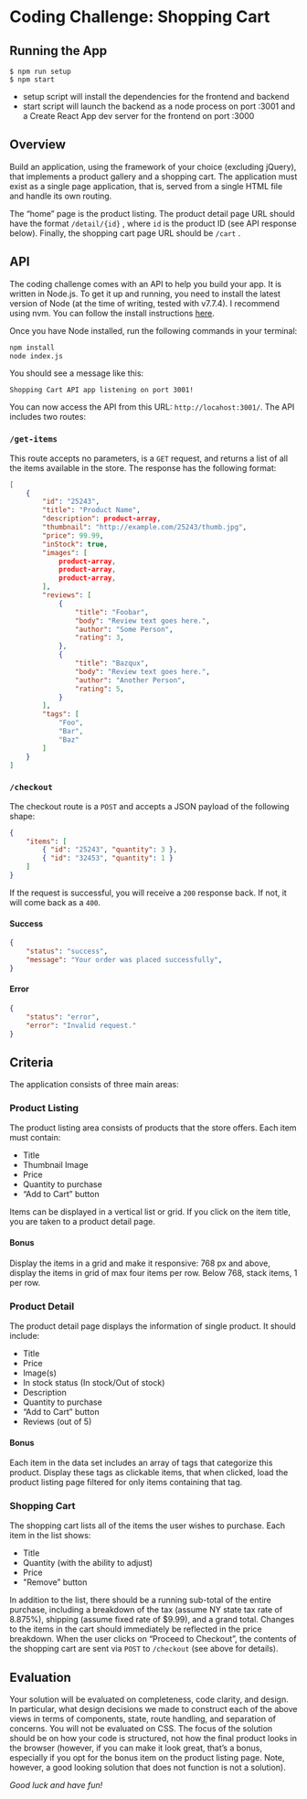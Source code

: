 # Coding Challenge: Shopping Cart

## Running the App
```
$ npm run setup
$ npm start
```
* setup script will install the dependencies for the frontend and backend
* start script will launch the backend as a node process on port :3001 and a Create React App dev server for the frontend on port :3000

## Overview

Build an application, using the framework of your choice (excluding jQuery), that implements a product gallery and a shopping cart. The application must exist as a single page application, that is, served from a single HTML file and handle its own routing.

The “home” page is the product listing. The product detail page URL should have the format `/detail/{id}` , where `id` is the product ID (see API response below). Finally, the shopping cart page URL should be `/cart` .

## API

The coding challenge comes with an API to help you build your app. It is written in Node.js. To get it up and running, you need to install the latest version of Node (at the time of writing, tested with v7.7.4). I recommend using nvm. You can follow the install instructions [here](https://github.com/creationix/nvm#installation).

Once you have Node installed, run the following commands in your terminal:

```bash
npm install
node index.js
```

You should see a message like this:

```
Shopping Cart API app listening on port 3001!
```

You can now access the API from this URL: `http://locahost:3001/`. The API includes two routes:

### `/get-items`

This route accepts no parameters, is a `GET` request, and returns a list of all the items available in the store. The response has the following format:

```JSON
[
	{
		"id": "25243",
		"title": "Product Name",
		"description": product-array,
		"thumbnail": "http://example.com/25243/thumb.jpg",
		"price": 99.99,
		"inStock": true,
		"images": [
			product-array,
			product-array,
			product-array,
		],
		"reviews": [
			{
				"title": "Foobar",
				"body": "Review text goes here.",
				"author": "Some Person",
				"rating": 3,
			},
			{
				"title": "Bazqux",
				"body": "Review text goes here.",
				"author": "Another Person",
				"rating": 5,
			}
		],
		"tags": [
			"Foo",
			"Bar",
			"Baz"
		]
	}
]
```

### `/checkout`

The checkout route is a `POST` and accepts a JSON payload of the following shape:

```JSON
{
	"items": [
		{ "id": "25243", "quantity": 3 },
		{ "id": "32453", "quantity": 1 }
	]
}
```

If the request is successful, you will receive a `200` response back. If not, it will come back as a `400`.

#### Success

```JSON
{
	"status": "success",
	"message": "Your order was placed successfully",
}
```

#### Error

```JSON
{
	"status": "error",
	"error": "Invalid request."
}
```

## Criteria

The application consists of three main areas:

### Product Listing

The product listing area consists of products that the store offers. Each item must contain:

- Title
- Thumbnail Image
- Price
- Quantity to purchase
- “Add to Cart” button

Items can be displayed in a vertical list or grid. If you click on the item title, you are taken to a product detail page.

#### Bonus

Display the items in a grid and make it responsive: 768 px and above, display the items in grid of max four items per row. Below 768, stack items, 1 per row.

### Product Detail

The product detail page displays the information of single product. It should include:

- Title
- Price
- Image(s)
- In stock status (In stock/Out of stock)
- Description
- Quantity to purchase
- “Add to Cart” button
- Reviews (out of 5)

#### Bonus

Each item in the data set includes an array of tags that categorize this product. Display these tags as clickable items, that when clicked, load the product listing page filtered for only items containing that tag.

### Shopping Cart

The shopping cart lists all of the items the user wishes to purchase. Each item in the list shows:

- Title
- Quantity (with the ability to adjust)
- Price
- "Remove” button

In addition to the list, there should be a running sub-total of the entire purchase, including a breakdown of the tax (assume NY state tax rate of 8.875%), shipping (assume fixed rate of $9.99), and a grand total. Changes to the items in the cart should immediately be reflected in the price breakdown. When the user clicks on “Proceed to Checkout”, the contents of the shopping cart are sent via `POST` to `/checkout` (see above for details).

## Evaluation

Your solution will be evaluated on completeness, code clarity, and design. In particular, what design decisions we made to construct each of the above views in terms of components, state, route handling, and separation of concerns. You will not be evaluated on CSS. The focus of the solution should be on how your code is structured, not how the final product looks in the browser (however, if you can make it look great, that’s a bonus, especially if you opt for the bonus item on the product listing page. Note, however, a good looking solution that does not function is not a solution).

_Good luck and have fun!_

